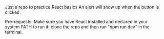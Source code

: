 Just a repo to practice React basics
An alert will show up when the button is clicked.

Pre-requests:
Make sure you have React installed and declared in your system PATH
to run it:
clone the repo and then run "npm run dev" in the terminal.
